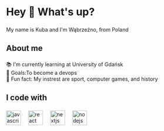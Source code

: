 <h1 align="left">Hey 👋 What's up?</h1>

###

<p align="left">My name is Kuba and I'm Wąbrzeźno, from Poland</p>

###

<h2 align="left">About me</h2>

###

<p align="left">📚 I'm currently learning at University of Gdańsk <br>🎯 Goals:To become a devops<br>🎲 Fun fact: My instrest are sport, computer games, and history</p>

###

<h2 align="left">I code with</h2>

###

<div align="left">
  <img src="https://cdn.jsdelivr.net/gh/devicons/devicon/icons/javascript/javascript-original.svg" height="40" alt="javascript logo"  />
  <img width="12" />
  <img src="https://cdn.jsdelivr.net/gh/devicons/devicon/icons/react/react-original.svg" height="40" alt="react logo"  />
  <img width="12" />
  <img src="https://cdn.jsdelivr.net/gh/devicons/devicon/icons/nextjs/nextjs-original.svg" height="40" alt="nextjs logo"  />
  <img width="12" />
  <img src="https://cdn.jsdelivr.net/gh/devicons/devicon/icons/nodejs/nodejs-original.svg" height="40" alt="nodejs logo"  />
  <img width="12" />
</div>

###
